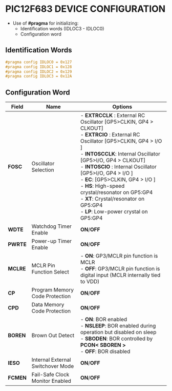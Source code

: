 # PIC12F683 DEVICE CONFIGURATION

- Use of **#pragma** for initializing:
  - Identification words (IDLOC3 - IDLOC0)
  - Configuration word



## Identification Words

````c
#pragma config IDLOC0 = 0x127
#pragma config IDLOC1 = 0x128
#pragma config IDLOC2 = 0x129
#pragma config IDLOC3 = 0x12A
````



## Configuration Word



| Field     | Name                              | Options                                                      |
| --------- | --------------------------------- | ------------------------------------------------------------ |
| **FOSC**  | Oscillator Selection              | - **EXTRCCLK**  : External RC Oscillator [GP5>CLKIN, GP4 > CLKOUT]<br />- **EXTRCIO**     : External RC Oscillator [GP5>CLKIN, GP4 > I/O          ]<br />- **INTOSCCLK**: Internal Oscillator        [GP5>I/O,      GP4 > CLKOUT]<br />- **INTOSCIO**   : Internal Oscillator        [GP5>I/O,      GP4 > I/O          ]<br />- **EC**:                                                            [GP5>CLKIN, GP4 > I/O          ]<br />- **HS**: High-speed crystal/resonator on GP5:GP4 <br />- **XT**: Crystal/resonator                       on GP5:GP4<br />- **LP**: Low-power crystal                      on GP5:GP4 |
| **WDTE**  | Watchdog Timer Enable             | **ON**/**OFF**                                               |
| **PWRTE** | Power-up Timer Enable             | **ON**/**OFF**                                               |
| **MCLRE** | MCLR Pin Function Select          | - **ON**:  GP3/MCLR pin function is MCLR<br />- **OFF**: GP3/MCLR pin function is digital input (MCLR internally tied to VDD) |
| **CP**    | Program Memory Code Protection    | **ON**/**OFF**                                               |
| **CPD**   | Data Memory Code Protection       | **ON**/**OFF**                                               |
| **BOREN** | Brown Out Detect                  | - **ON**:           BOR enabled <br />- **NSLEEP**:   BOR enabled during operation but disabled on sleep<br />- **SBODEN**: BOR controlled by **PCON< SBOREN >** <br />- **OFF**:          BOR disabled |
| **IESO**  | Internal External Switchover Mode | **ON**/**OFF**                                               |
| **FCMEN** | Fail-Safe Clock Monitor Enabled   | **ON**/**OFF**                                               |








